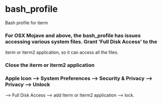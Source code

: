 # bash_profile
Bash profile for iterm
### For OSX Mojave and above, the bash_profile has issues accessing various system files. Grant 'Full Disk Access' to the
iterm or iterm2 application, so it can access all the files.
### Close the iterm or iterm2 application
### Apple Icon --> System Preferences --> Security & Privacy -->  Privacy --> Unlock
--> Full Disk Access --> add Iterm or Iterm2 application --> lock.
